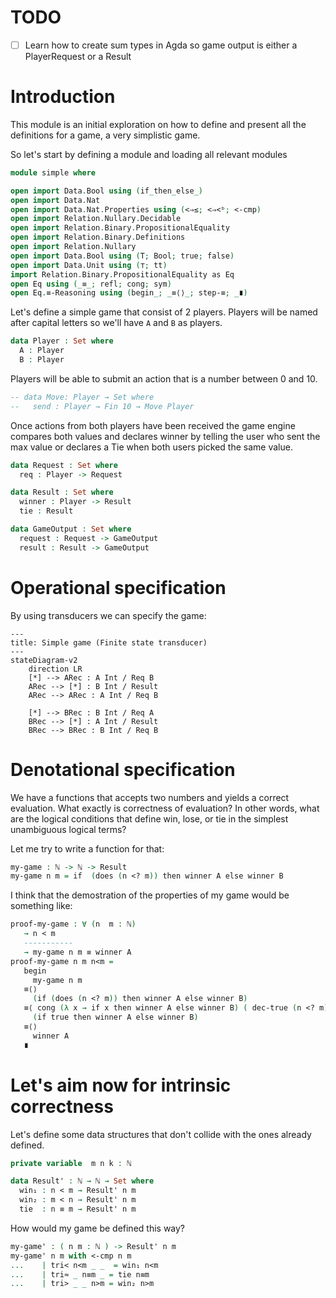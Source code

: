 # TODO

- [ ] Learn how to create sum types in Agda so game output is either a PlayerRequest or a Result

# Introduction

This module is an initial exploration on how to define and present all the definitions for a game, a very simplistic game.

So let's start by defining a module and loading all relevant modules

```agda
module simple where

open import Data.Bool using (if_then_else_)
open import Data.Nat
open import Data.Nat.Properties using (<⇒≤; <⇒<ᵇ; <-cmp)
open import Relation.Nullary.Decidable
open import Relation.Binary.PropositionalEquality
open import Relation.Binary.Definitions
open import Relation.Nullary
open import Data.Bool using (T; Bool; true; false)
open import Data.Unit using (⊤; tt)
import Relation.Binary.PropositionalEquality as Eq
open Eq using (_≡_; refl; cong; sym)
open Eq.≡-Reasoning using (begin_; _≡⟨⟩_; step-≡; _∎)
```

Let's define a simple game that consist of 2 players. Players will be named after capital letters so we'll have `A` and `B` as players.

```agda
data Player : Set where
  A : Player
  B : Player
```

Players will be able to submit an action that is a number between 0 and 10.

```agda
-- data Move: Player → Set where
--   send : Player → Fin 10 → Move Player
```

Once actions from both players have been received the game engine compares both values and declares winner by telling the user who sent
the max value or declares a Tie when both users picked the same value.

```agda
data Request : Set where
  req : Player -> Request

data Result : Set where
  winner : Player -> Result
  tie : Result

data GameOutput : Set where
  request : Request -> GameOutput
  result : Result -> GameOutput
```
# Operational specification

By using transducers we can specify the game:

```mermaid
---
title: Simple game (Finite state transducer)
---
stateDiagram-v2
    direction LR
    [*] --> ARec : A Int / Req B
    ARec --> [*] : B Int / Result
    ARec --> ARec : A Int / Req B

    [*] --> BRec : B Int / Req A
    BRec --> [*] : A Int / Result
    BRec --> BRec : B Int / Req B
```

# Denotational specification

We have a functions that accepts two numbers and yields a correct evaluation. What exactly is correctness of evaluation?
In other words, what are the logical conditions that define win, lose, or tie in the simplest unambiguous logical terms?

Let me try to write a function for that:

```agda
my-game : ℕ -> ℕ -> Result
my-game n m = if  (does (n <? m)) then winner A else winner B
```

I think that the demostration of the properties of my game would be something like:

```agda
proof-my-game : ∀ (n  m : ℕ)
   → n < m
   -----------
   → my-game n m ≡ winner A
proof-my-game n m n<m =
   begin
     my-game n m
   ≡⟨⟩
     (if (does (n <? m)) then winner A else winner B)
   ≡⟨ cong (λ x → if x then winner A else winner B) ( dec-true (n <? m) n<m ) ⟩
     (if true then winner A else winner B)
   ≡⟨⟩
     winner A
   ∎
  ```

# Let's aim now for intrinsic correctness

Let's define some data structures that don't collide with the ones already defined.

```agda
private variable  m n k : ℕ

data Result' : ℕ → ℕ → Set where
  win₁ : n < m → Result' n m
  win₂ : m < n → Result' n m
  tie  : n ≡ m → Result' n m
```

How would my game be defined this way?

```agda
my-game' : ( n m : ℕ ) -> Result' n m
my-game' n m with <-cmp n m
...    | tri< n<m _ _  = win₁ n<m
...    | tri≈ _ n≡m _ = tie n≡m
...    | tri> _ _ n>m = win₂ n>m
```
